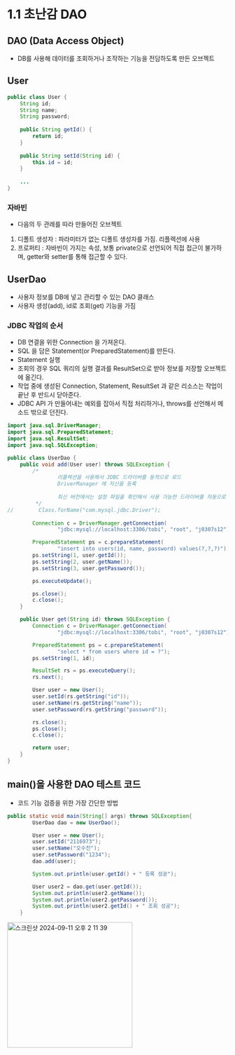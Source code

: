 1.1 초난감 DAO
=
## DAO (Data Access Object)
- DB를 사용해 데이터를 조회하거나 조작하는 기능을 전담하도록 만든 오브젝트

## User
```java
public class User {
    String id;
    String name;
    String password;
    
    public String getId() {
        return id;
    }
    
    public String setId(String id) {
        this.id = id;
    }
    
    ...
}
```
### 자바빈
- 다음의 두 관례를 따라 만들어진 오브젝트
1. 디폴트 생성자 : 파라미터가 없는 디폴트 생성자를 가짐. 리플렉션에 사용
2. 프로퍼티 : 자바빈이 가지는 속성, 보통 private으로 선언되어 직접 접근이 불가하며, getter와 setter를 통해 접근할 수 있다. 


## UserDao
- 사용자 정보를 DB에 넣고 관리할 수 있는 DAO 클래스
- 사용자 생성(add), id로 조회(get) 기능을 가짐

### JDBC 작업의 순서
- DB 연결을 위한 Connection 을 가져온다. 
- SQL 을 담은 Statement(or PreparedStatement)를 만든다. 
- Statement 실행
- 조회의 경우 SQL 쿼리의 실행 결과를 ResultSet으로 받아 정보를 저장할 오브젝트에 옮긴다. 
- 작업 중에 생성된 Connection, Statement, ResultSet 과 같은 리소스는 작업이 끝난 후 반드시 닫아준다. 
- JDBC API 가 만들어내는 예외를 잡아서 직접 처리하거나, throws를 선언해서 메소드 밖으로 던진다.

```java
import java.sql.DriverManager;
import java.sql.PreparedStatement;
import java.sql.ResultSet;
import java.sql.SQLException;

public class UserDao {
    public void add(User user) throws SQLException {
        /*
                리플렉션을 사용해서 JDBC 드라이버를 동적으로 로드
                DriverManager 에 자신을 등록
                
                최신 버전에서는 설정 파일을 확인해서 사용 가능한 드라이버를 자동으로 로드함 
         */
//        Class.forName("com.mysql.jdbc.Driver");
         
        Connection c = DriverManager.getConnection(
                "jdbc:mysql://localhost:3306/tobi", "root", "j0307s12");

        PreparedStatement ps = c.prepareStatement(
                "insert into users(id, name, password) values(?,?,?)");
        ps.setString(1, user.getId());
        ps.setString(2, user.getName());
        ps.setString(3, user.getPassword());

        ps.executeUpdate();

        ps.close();
        c.close();
    }

    public User get(String id) throws SQLException {
        Connection c = DriverManager.getConnection(
                "jdbc:mysql://localhost:3306/tobi", "root", "j0307s12");

        PreparedStatement ps = c.prepareStatement(
                "select * from users where id = ?");
        ps.setString(1, id);

        ResultSet rs = ps.executeQuery();
        rs.next();

        User user = new User();
        user.setId(rs.getString("id"));
        user.setName(rs.getString("name"));
        user.setPassword(rs.getString("password"));

        rs.close();
        ps.close();
        c.close();

        return user;
    }
}
```

## main()을 사용한 DAO 테스트 코드
- 코드 기능 검증을 위한 가장 간단한 방법

```java
public static void main(String[] args) throws SQLException{
        UserDao dao = new UserDao();

        User user = new User();
        user.setId("2116973");
        user.setName("오수진");
        user.setPassword("1234");
        dao.add(user);

        System.out.println(user.getId() + " 등록 성공");

        User user2 = dao.get(user.getId());
        System.out.println(user2.getName());
        System.out.println(user2.getPassword());
        System.out.println(user2.getId() + " 조회 성공");
    }
```

<img width="286" alt="스크린샷 2024-09-11 오후 2 11 39" src="https://github.com/user-attachments/assets/577c2097-7161-416d-a740-68ce7e19e87e">
